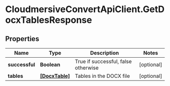 # CloudmersiveConvertApiClient.GetDocxTablesResponse

## Properties
Name | Type | Description | Notes
------------ | ------------- | ------------- | -------------
**successful** | **Boolean** | True if successful, false otherwise | [optional] 
**tables** | [**[DocxTable]**](DocxTable.md) | Tables in the DOCX file | [optional] 


